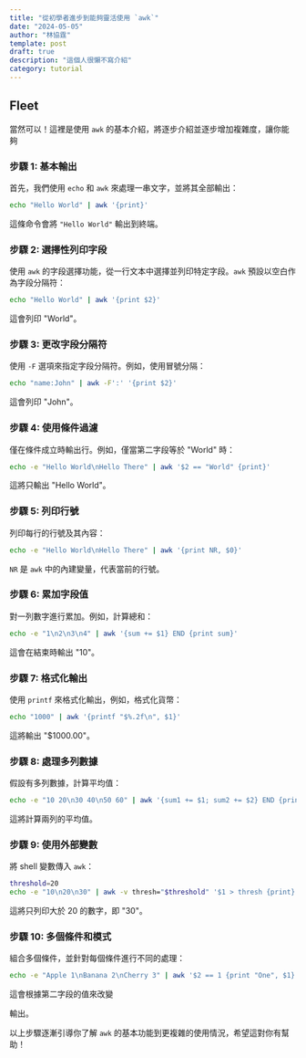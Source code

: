 ```yaml
---
title: "從初學者進步到能夠靈活使用 `awk`"
date: "2024-05-05"
author: "林協霆"
template: post
draft: true
description: "這個人很懶不寫介紹"
category: tutorial
---
```


## Fleet

當然可以！這裡是使用 `awk` 的基本介紹，將逐步介紹並逐步增加複雜度，讓你能夠

### 步驟 1: 基本輸出

首先，我們使用 `echo` 和 `awk` 來處理一串文字，並將其全部輸出：

```bash
echo "Hello World" | awk '{print}'
```

這條命令會將 `"Hello World"` 輸出到終端。

### 步驟 2: 選擇性列印字段

使用 `awk` 的字段選擇功能，從一行文本中選擇並列印特定字段。`awk` 預設以空白作為字段分隔符：

```bash
echo "Hello World" | awk '{print $2}'
```

這會列印 "World"。

### 步驟 3: 更改字段分隔符

使用 `-F` 選項來指定字段分隔符。例如，使用冒號分隔：

```bash
echo "name:John" | awk -F':' '{print $2}'
```

這會列印 "John"。

### 步驟 4: 使用條件過濾

僅在條件成立時輸出行。例如，僅當第二字段等於 "World" 時：

```bash
echo -e "Hello World\nHello There" | awk '$2 == "World" {print}'
```

這將只輸出 "Hello World"。

### 步驟 5: 列印行號

列印每行的行號及其內容：

```bash
echo -e "Hello World\nHello There" | awk '{print NR, $0}'
```

`NR` 是 `awk` 中的內建變量，代表當前的行號。

### 步驟 6: 累加字段值

對一列數字進行累加。例如，計算總和：

```bash
echo -e "1\n2\n3\n4" | awk '{sum += $1} END {print sum}'
```

這會在結束時輸出 "10"。

### 步驟 7: 格式化輸出

使用 `printf` 來格式化輸出，例如，格式化貨幣：

```bash
echo "1000" | awk '{printf "$%.2f\n", $1}'
```

這將輸出 "$1000.00"。

### 步驟 8: 處理多列數據

假設有多列數據，計算平均值：

```bash
echo -e "10 20\n30 40\n50 60" | awk '{sum1 += $1; sum2 += $2} END {print "Average 1:", sum1/NR; print "Average 2:", sum2/NR}'
```

這將計算兩列的平均值。

### 步驟 9: 使用外部變數

將 shell 變數傳入 `awk`：

```bash
threshold=20
echo -e "10\n20\n30" | awk -v thresh="$threshold" '$1 > thresh {print}'
```

這將只列印大於 20 的數字，即 "30"。

### 步驟 10: 多個條件和模式

組合多個條件，並針對每個條件進行不同的處理：

```bash
echo -e "Apple 1\nBanana 2\nCherry 3" | awk '$2 == 1 {print "One", $1} $2 == 2 {print "Two", $1} $2 > 2 {print "Many", $1}'
```

這會根據第二字段的值來改變

輸出。

以上步驟逐漸引導你了解 `awk` 的基本功能到更複雜的使用情況，希望這對你有幫助！
